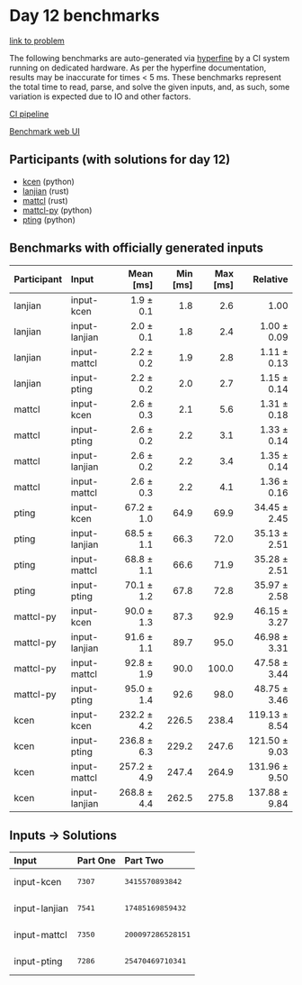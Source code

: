 # Day 12 benchmarks

[link to problem](https://adventofcode.com/2023/day/12)

The following benchmarks are auto-generated via
[hyperfine](https://github.com/sharkdp/hyperfine) by a CI system running on
dedicated hardware. As per the hyperfine documentation, results may be
inaccurate for times < 5 ms. These benchmarks represent the total time to read,
parse, and solve the given inputs, and, as such, some variation is expected due
to IO and other factors.

[CI pipeline](http://ci.papercode.net:8080/teams/main/pipelines/aoc2023)

[Benchmark web UI](https://aoc.ancalagon.black)


## Participants (with solutions for day 12)

- [kcen](https://github.com/kcen/aoc2023) (python)
- [lanjian](https://github.com/lanjian/aoc-2023) (rust)
- [mattcl](https://github.com/mattcl/aoc2023) (rust)
- [mattcl-py](https://github.com/mattcl/aoc2023-py) (python)
- [pting](https://github.com/pting/aoc2023) (python)


## Benchmarks with officially generated inputs

| Participant | Input | Mean [ms] | Min [ms] | Max [ms] | Relative |
|:---|:---|---:|---:|---:|---:|
| lanjian | input-kcen | 1.9 ± 0.1 | 1.8 | 2.6 | 1.00 |
| lanjian | input-lanjian | 2.0 ± 0.1 | 1.8 | 2.4 | 1.00 ± 0.09 |
| lanjian | input-mattcl | 2.2 ± 0.2 | 1.9 | 2.8 | 1.11 ± 0.13 |
| lanjian | input-pting | 2.2 ± 0.2 | 2.0 | 2.7 | 1.15 ± 0.14 |
| mattcl | input-kcen | 2.6 ± 0.3 | 2.1 | 5.6 | 1.31 ± 0.18 |
| mattcl | input-pting | 2.6 ± 0.2 | 2.2 | 3.1 | 1.33 ± 0.14 |
| mattcl | input-lanjian | 2.6 ± 0.2 | 2.2 | 3.4 | 1.35 ± 0.14 |
| mattcl | input-mattcl | 2.6 ± 0.3 | 2.2 | 4.1 | 1.36 ± 0.16 |
| pting | input-kcen | 67.2 ± 1.0 | 64.9 | 69.9 | 34.45 ± 2.45 |
| pting | input-lanjian | 68.5 ± 1.1 | 66.3 | 72.0 | 35.13 ± 2.51 |
| pting | input-mattcl | 68.8 ± 1.1 | 66.6 | 71.9 | 35.28 ± 2.51 |
| pting | input-pting | 70.1 ± 1.2 | 67.8 | 72.8 | 35.97 ± 2.58 |
| mattcl-py | input-kcen | 90.0 ± 1.3 | 87.3 | 92.9 | 46.15 ± 3.27 |
| mattcl-py | input-lanjian | 91.6 ± 1.1 | 89.7 | 95.0 | 46.98 ± 3.31 |
| mattcl-py | input-mattcl | 92.8 ± 1.9 | 90.0 | 100.0 | 47.58 ± 3.44 |
| mattcl-py | input-pting | 95.0 ± 1.4 | 92.6 | 98.0 | 48.75 ± 3.46 |
| kcen | input-kcen | 232.2 ± 4.2 | 226.5 | 238.4 | 119.13 ± 8.54 |
| kcen | input-pting | 236.8 ± 6.3 | 229.2 | 247.6 | 121.50 ± 9.03 |
| kcen | input-mattcl | 257.2 ± 4.9 | 247.4 | 264.9 | 131.96 ± 9.50 |
| kcen | input-lanjian | 268.8 ± 4.4 | 262.5 | 275.8 | 137.88 ± 9.84 |


## Inputs -> Solutions

| Input | Part One | Part Two |
|:---|:---|:---|
|input-kcen|<pre>7307</pre>|<pre>3415570893842</pre>|
|input-lanjian|<pre>7541</pre>|<pre>17485169859432</pre>|
|input-mattcl|<pre>7350</pre>|<pre>200097286528151</pre>|
|input-pting|<pre>7286</pre>|<pre>25470469710341</pre>|